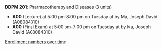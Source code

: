 **DDPM 201**: Pharmacotherapy and Diseases (3 units)

- **A00** (Lecture) at 5:00 pm–8:00 pm on Tuesday at   by Ma, Joseph David (A08084310)
- **A00** (Final Exam) at 5:00 pm–7:00 pm on Tuesday at   by Ma, Joseph David (A08084310)

[Enrollment numbers over time](./DDPM201.tsv)
